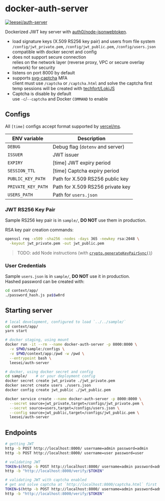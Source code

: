 # docker-auth-server

[![leesei/auth-server](https://dockeri.co/image/leesei/auth-server)](https://hub.docker.com/r/leesei/auth-server)

Dockerized JWT key server with [auth0/node-jsonwebtoken](https://github.com/auth0/node-jsonwebtoken).

- load signature keys (X.509 RS256 key pair) and users from file system  
  `/config/jwt_private.pem`, `/config/jwt_public.pem`, `/config/users.json`  
  compatible with docker secret and config
- does not support secure connection  
  relies on the network layer (reverse proxy, VPC or secure overlay network) for security
- listens on port 8000 by default
- supports [svg-captcha](https://openbase.com/js/svg-captcha) MFA  
  client must use `/captcha` or `/captcha.html` and solve the captcha first  
  temp sessions will be created with [techfort/LokiJS](https://github.com/techfort/LokiJS/)
- Captcha is disable by default  
  use `-c`/`--captcha` and Docker `COMMAND` to enable

## Configs

All `[time]` configs accept format supported by [vercel/ms](https://github.com/vercel/ms).

| ENV variable       | Description                      |
| ------------------ | -------------------------------- |
| `DEBUG`            | Debug flag (`dotenv` and server) |
| `ISSUER`           | JWT issuer                       |
| `EXPIRY`           | [time] JWT expiry period         |
| `SESSION_TTL`      | [time] Captcha expiry period     |
| `PUBLIC_KEY_PATH`  | Path for X.509 RS256 public key  |
| `PRIVATE_KEY_PATH` | Path for X.509 RS256 private key |
| `USERS_PATH`       | Path for `users.json`            |

### JWT RS256 Key Pair

Sample RS256 key pair is in `sample/`, **DO NOT** use them in production.

RSA key pair creation commands:

```sh
openssl req -x509 -sha256 -nodes -days 365 -newkey rsa:2048 \
  -keyout jwt_private.pem -out jwt_public.pem
```

> TODO: add Node instructions (with [`crypto.generateKeyPairSync()`](https://nodejs.org/api/crypto.html#crypto_crypto_generatekeypairsync_type_options))

### User Credentials

Sample `users.json` is in `sample/`, **DO NOT** use it in production.  
Hashed password can be created with:

```sh
cd context/app/
./password_hash.js pa$$w0rd
```

## Starting server

```sh
# local development, configured to load `../../sample/`
cd context/app/
yarn start
```

```sh
# docker staging, using mount
docker run -it --rm --name docker-auth-server -p 8000:8000 \
  -v $PWD/sample:/configs \
  -v $PWD/context/app:/pwd -w /pwd \
  --entrypoint bash \
  leesei/auth-server
```

```sh
# docker, using docker secret and config
cd sample/    # or your deployment config
docker secret create jwt_private ./jwt_private.pem
docker secret create users ./users.json
docker config create jwt_public ./jwt_public.pem

docker service create --name docker-auth-server -p 8000:8000 \
  --secret source=jwt_private,target=/configs/jwt_private.pem \
  --secret source=users,target=/configs/users.json \
  --config source=jwt_public,target=/configs/jwt_public.pem \
  leesei/auth-server
```

## Endpoints

```sh
# getting JWT
http -b POST http://localhost:8000/ username=admin password=admin
http -b POST http://localhost:8000/ username=user password=user

# validating JWT
TOKEN=$(http -b POST http://localhost:8000/ username=admin password=admin)
http -b "http://localhost:8000/verify/$TOKEN"

# validating JWT with captcha enabled
# get and solve captcha at `http://localhost:8000/captcha.html` first
TOKEN=$(http -b POST http://localhost:8000/ username=admin password=admin sessionId=Xe7OiAoluOSLhyVtPD8S9 captcha=ZQJR)
http -b "http://localhost:8000/verify/$TOKEN"
```
